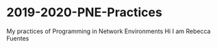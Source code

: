 # 2019-2020-PNE-Practices
My practices of Programming in Network Environments
Hi I am Rebecca Fuentes